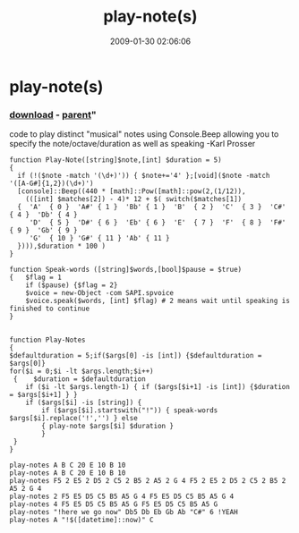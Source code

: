﻿---
pid:            835
parent:         834
children:       
poster:         karl prosser
title:          play-note(s)
date:           2009-01-30 02:06:06
format:         posh
---

# play-note(s)

### [download](835.ps1) - [parent](834.md)"

code to play distinct "musical" notes using Console.Beep allowing you to specify the note/octave/duration as well as speaking
-Karl Prosser

```posh
function Play-Note([string]$note,[int] $duration = 5)  
{  
  if (!($note -match '(\d+)')) { $note+='4' };[void]($note -match '([A-G#]{1,2})(\d+)')  
  [console]::Beep((440 * [math]::Pow([math]::pow(2,(1/12)),
    (([int] $matches[2]) - 4)* 12 + $( switch($matches[1])  
  {  'A'  { 0 }  'A#' { 1 }  'Bb' { 1 }  'B'  { 2 }  'C'  { 3 }  'C#' { 4 }  'Db' { 4 }  
     'D'  { 5 }  'D#' { 6 }  'Eb' { 6 }  'E'  { 7 }  'F'  { 8 }  'F#' { 9 }  'Gb' { 9 }  
     'G'  { 10 } 'G#' { 11 } 'Ab' { 11 }  
  }))),$duration * 100 )    
}  

function Speak-words ([string]$words,[bool]$pause = $true)
{   $flag = 1 
    if ($pause) {$flag = 2} 
    $voice = new-Object -com SAPI.spvoice
    $voice.speak($words, [int] $flag) # 2 means wait until speaking is finished to continue
}


function Play-Notes
{
$defaultduration = 5;if($args[0] -is [int]) {$defaultduration = $args[0]}
for($i = 0;$i -lt $args.length;$i++)
 {    $duration = $defaultduration
    if ($i -lt $args.length-1) { if ($args[$i+1] -is [int]) {$duration = $args[$i+1] } }
    if ($args[$i] -is [string]) { 
        if ($args[$i].startswith("!")) { speak-words $args[$i].replace('!','') } else 
        { play-note $args[$i] $duration }
        }
 }
}

play-notes A B C 20 E 10 B 10
play-notes A B C 20 E 10 B 10 
play-notes F5 2 E5 2 D5 2 C5 2 B5 2 A5 2 G 4 F5 2 E5 2 D5 2 C5 2 B5 2 A5 2 G 4
play-notes 2 F5 E5 D5 C5 B5 A5 G 4 F5 E5 D5 C5 B5 A5 G 4
play-notes 4 F5 E5 D5 C5 B5 A5 G F5 E5 D5 C5 B5 A5 G 
play-notes "!here we go now" Db5 Db Eb Gb Ab "C#" 6 !YEAH
play-notes A "!$([datetime]::now)" C


```
